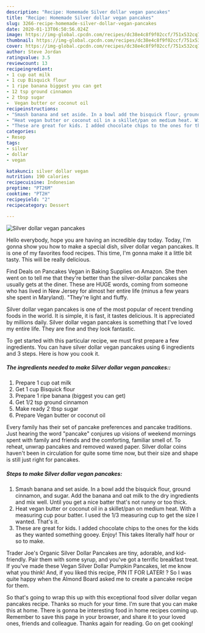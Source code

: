 ```yaml
---
description: "Recipe: Homemade Silver dollar vegan pancakes"
title: "Recipe: Homemade Silver dollar vegan pancakes"
slug: 3266-recipe-homemade-silver-dollar-vegan-pancakes
date: 2020-01-13T06:50:56.024Z
image: https://img-global.cpcdn.com/recipes/dc38e4c8f9f02ccf/751x532cq70/silver-dollar-vegan-pancakes-recipe-main-photo.jpg
thumbnail: https://img-global.cpcdn.com/recipes/dc38e4c8f9f02ccf/751x532cq70/silver-dollar-vegan-pancakes-recipe-main-photo.jpg
cover: https://img-global.cpcdn.com/recipes/dc38e4c8f9f02ccf/751x532cq70/silver-dollar-vegan-pancakes-recipe-main-photo.jpg
author: Steve Jordan
ratingvalue: 3.5
reviewcount: 13
recipeingredient:
- 1 cup oat milk
- 1 cup Bisquick flour
- 1 ripe banana biggest you can get
- 12 tsp ground cinnamon
- 2 tbsp sugar
-  Vegan butter or coconut oil
recipeinstructions:
- "Smash banana and set aside. In a bowl add the bisquick flour, ground cinnamon, and sugar. Add the banana and oat milk to the dry ingredients and mix well. Until you get a nice batter that&#39;s not runny or too thick."
- "Heat vegan butter or coconut oil in a skillet/pan on medium heat. With a measuring cup pour batter. I used the 1/3 measuring cup to get the size I wanted. That&#39;s it."
- "These are great for kids. I added chocolate chips to the ones for the kids as they wanted something gooey. Enjoy! This takes literally half hour or so to make."
categories:
- Resep
tags:
- silver
- dollar
- vegan

katakunci: silver dollar vegan
nutrition: 190 calories
recipecuisine: Indonesian
preptime: "PT26M"
cooktime: "PT2H"
recipeyield: "2"
recipecategory: Dessert

---
```



![Silver dollar vegan pancakes](https://img-global.cpcdn.com/recipes/dc38e4c8f9f02ccf/751x532cq70/silver-dollar-vegan-pancakes-recipe-main-photo.jpg)

Hello everybody, hope you are having an incredible day today. Today, I'm gonna show you how to make a special dish, silver dollar vegan pancakes. It is one of my favorites food recipes. This time, I'm gonna make it a little bit tasty. This will be really delicious.

Find Deals on Pancakes Vegan in Baking Supplies on Amazon. She then went on to tell me that they&#39;re better than the silver-dollar pancakes she usually gets at the diner. These are HUGE words, coming from someone who has lived in New Jersey for almost her entire life (minus a few years she spent in Maryland). &#34;They&#39;re light and fluffy.

Silver dollar vegan pancakes is one of the most popular of recent trending foods in the world. It is simple, it is fast, it tastes delicious. It is appreciated by millions daily. Silver dollar vegan pancakes is something that I've loved my entire life. They are fine and they look fantastic.


To get started with this particular recipe, we must first prepare a few ingredients. You can have silver dollar vegan pancakes using 6 ingredients and 3 steps. Here is how you cook it.

##### The ingredients needed to make Silver dollar vegan pancakes::

1. Prepare 1 cup oat milk
1. Get 1 cup Bisquick flour
1. Prepare 1 ripe banana (biggest you can get)
1. Get 1/2 tsp ground cinnamon
1. Make ready 2 tbsp sugar
1. Prepare  Vegan butter or coconut oil


Every family has their set of pancake preferences and pancake traditions. Just hearing the word &#34;pancake&#34; conjures up visions of weekend mornings spent with family and friends and the comforting, familiar smell of. To reheat, unwrap pancakes and removed waxed paper. Silver dollar coins haven&#39;t been in circulation for quite some time now, but their size and shape is still just right for pancakes. 

##### Steps to make Silver dollar vegan pancakes:

1. Smash banana and set aside. In a bowl add the bisquick flour, ground cinnamon, and sugar. Add the banana and oat milk to the dry ingredients and mix well. Until you get a nice batter that&#39;s not runny or too thick.
1. Heat vegan butter or coconut oil in a skillet/pan on medium heat. With a measuring cup pour batter. I used the 1/3 measuring cup to get the size I wanted. That&#39;s it.
1. These are great for kids. I added chocolate chips to the ones for the kids as they wanted something gooey. Enjoy! This takes literally half hour or so to make.


Trader Joe&#39;s Organic Silver Dollar Pancakes are tiny, adorable, and kid-friendly. Pair them with some syrup, and you&#39;ve got a terrific breakfast treat. If you&#39;ve made these Vegan Silver Dollar Pumpkin Pancakes, let me know what you think! And, if you liked this recipe, PIN IT FOR LATER! ? So I was quite happy when the Almond Board asked me to create a pancake recipe for them. 

So that's going to wrap this up with this exceptional food silver dollar vegan pancakes recipe. Thanks so much for your time. I'm sure that you can make this at home. There is gonna be interesting food in home recipes coming up. Remember to save this page in your browser, and share it to your loved ones, friends and colleague. Thanks again for reading. Go on get cooking!
